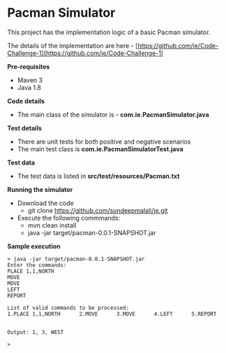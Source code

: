 # Pacman Simulator

This project has the implementation logic of a basic Pacman simulator.

The details of the implementation are here - [https://github.com/ie/Code-Challenge-1](https://github.com/ie/Code-Challenge-1)

**Pre-requisites**
- Maven 3
- Java 1.8

**Code details**
- The main class of the simulator is - **com.ie.PacmanSimulator.java**

**Test details**
- There are unit tests for both positive and negative scenarios
- The main test class is **com.ie.PacmanSimulatorTest.java**

**Test data**
- The test data is listed in **src/test/resources/Pacman.txt**

**Running the simulator**
* Download the code
    * git clone https://github.com/sundeepmalali/ie.git
* Execute the following commmands:
    * mvn clean install
    * java -jar target/pacman-0.0.1-SNAPSHOT.jar

**Sample execution**

```
> java -jar target/pacman-0.0.1-SNAPSHOT.jar
Enter the commands:
PLACE 1,1,NORTH
MOVE
MOVE
LEFT
REPORT

List of valid commands to be processed:
1.PLACE 1,1,NORTH      2.MOVE      3.MOVE      4.LEFT      5.REPORT      


Output: 1, 3, WEST

>
```